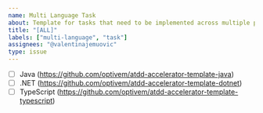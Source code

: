 ```yaml
---
name: Multi Language Task
about: Template for tasks that need to be implemented across multiple programming languages
title: "[ALL]"
labels: ["multi-language", "task"]
assignees: "@valentinajemuovic"
type: issue
---
```


- [ ] Java (https://github.com/optivem/atdd-accelerator-template-java)
- [ ] .NET (https://github.com/optivem/atdd-accelerator-template-dotnet)
- [ ] TypeScript (https://github.com/optivem/atdd-accelerator-template-typescript)